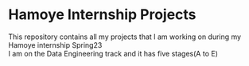 # Hamoye Internship Projects
This repository contains all my projects that I am working on during my Hamoye internship Spring23  
I am on the Data Engineering track and it has five stages(A to E)
